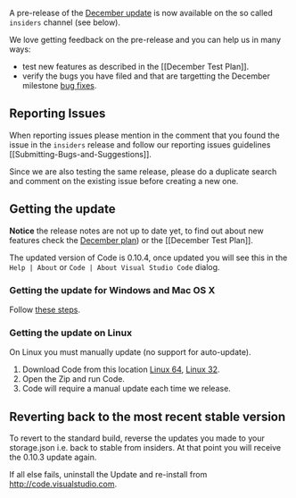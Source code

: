 A pre-release of the [December update](../issues/917) is now available on the so called `insiders` channel (see below). 

We love getting feedback on the pre-release and you can help us in many ways:
- test new features as described in the [[December Test Plan]].
- verify the bugs you have filed and that are targetting the December milestone [bug fixes](https://github.com/Microsoft/vscode/issues?q=is%3Aissue+is%3Aclosed+label%3Abug+milestone%3A%22Dec+2015%22).

## Reporting Issues
When reporting issues please mention in the comment that you found the issue in the `insiders` release and follow our reporting issues guidelines [[Submitting-Bugs-and-Suggestions]].

Since we are also testing the same release, please do a duplicate search and comment on the existing issue before creating a new one.

## Getting the update
**Notice** the release notes are not up to date yet, to find out about new features check the [December plan](../issues/917)) or the [[December Test Plan]].

The updated version of Code is 0.10.4, once updated you will see this in the `Help | About` or `Code | About Visual Studio Code` dialog.

### Getting the update for Windows and Mac OS X
Follow [these steps](https://code.visualstudio.com/Docs/supporting/FAQ#_how-can-i-test-prerelease-versions-of-vs-code). 

### Getting the update on Linux
On Linux you must manually update (no support for auto-update).
1. Download Code from this location [Linux 64](https://az764295.vo.msecnd.net/public/0.10.4/VSCode-linux64.zip), [Linux 32](https://az764295.vo.msecnd.net/public/0.10.4/VSCode-linux32.zip).
2. Open the Zip and run Code.
3. Code will require a manual update each time we release.

## Reverting back to the most recent stable version
To revert to the standard build, reverse the updates you made to your storage.json i.e. back to stable from insiders.   At that point you will receive the 0.10.3 update again. 

If all else fails, uninstall the Update and re-install from http://code.visualstudio.com.

